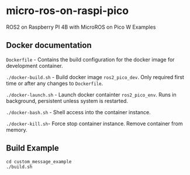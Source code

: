 # micro-ros-on-raspi-pico
ROS2 on Raspberry PI 4B with MicroROS on Pico W Examples

## Docker documentation
`Dockerfile` - Contains the build configuration for the docker image for development container.

`./docker-build.sh` - Build docker image `ros2_pico_dev`. Only required first time or after any changes to `Dockerfile`.

`./docker-launch.sh` - Launch docker containter `ros2_pico_env`. Runs in background, persistent unless system is restarted.

`./docker-bash.sh` - Shell access into the container instance.

`./docker-kill.sh`- Force stop container instance. Remove container from memory.

## Build Example

```
cd custom_message_example
./build.sh
```
